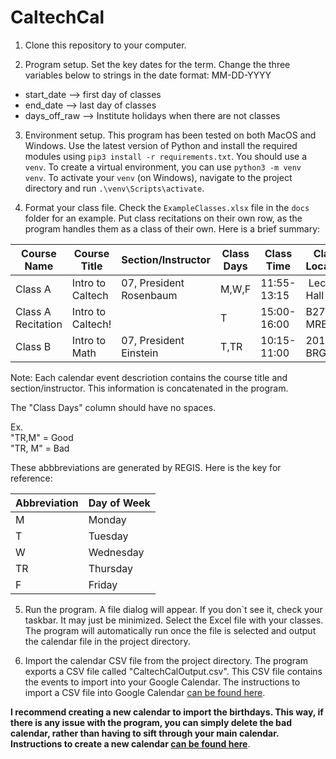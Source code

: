 # CaltechCal

1) Clone this repository to your computer.

2) Program setup. Set the key dates for the term. Change the three variables below to strings in the date format: MM-DD-YYYY

- start_date --> first day of classes
- end_date --> last day of classes
- days_off_raw --> Institute holidays when there are not classes

3) Environment setup. This program has been tested on both MacOS and Windows. Use the latest version of Python and install the required modules using `pip3 install -r requirements.txt`. You should use a `venv`. To create a virtual environment, you can use `python3 -m venv venv`. To activate your `venv` (on Windows), navigate to the project directory and run `.\venv\Scripts\activate`.

4) Format your class file. Check the `ExampleClasses.xlsx` file in the `docs` folder for an example. Put class recitations on their own row, as the program handles them as a class of their own. Here is a brief summary:

Course Name | Course Title | Section/Instructor | Class Days | Class Time | Class Location
----------- | ------------ | ------------------ | ---------- | ---------- | --------------
Class A | Intro to Caltech | 07, President Rosenbaum | M,W,F | 11:55-13:15 |  Lecture Hall BAX
Class A Recitation | Intro to Caltech! | | T | 15:00-16:00 | B270 MRE
Class B | Intro to Math | 07, President Einstein | T,TR| 10:15-11:00 | 201 BRG

Note: Each calendar event descriotion contains the course title and section/instructor. This information is concatenated in the program.

The "Class Days" column should have no spaces. 

Ex.<br />
"TR,M" = Good<br />
"TR, M" = Bad

These abbbreviations are generated by REGIS. Here is the key for reference:

Abbreviation | Day of Week
------------ | -----------
M | Monday
T | Tuesday
W | Wednesday
TR | Thursday
F | Friday

5) Run the program. A file dialog will appear. If you don`t see it, check your taskbar. It may just be minimized. Select the Excel file with your classes. The program will automatically run once the file is selected and output the calendar file in the project directory.

6) Import the calendar CSV file from the project directory. The program exports a CSV file called "CaltechCalOutput.csv". This CSV file contains the events to import into your Google Calendar. The instructions to import a CSV file into Google Calendar [can be found here](https://support.google.com/calendar/answer/37118?hl=en&co=GENIE.Platform%3DDesktop).

**I recommend creating a new calendar to import the birthdays. This way, if there is any issue with the program, you can simply delete the bad calendar, rather than having to sift through your main calendar. Instructions to create a new calendar [can be found here](https://support.google.com/calendar/answer/37095?hl=en)**.
